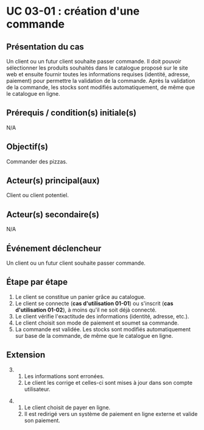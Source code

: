 # UC 03-01 : création d'une commande

## Présentation du cas

Un client ou un futur client souhaite passer commande. Il doit pouvoir sélectionner les produits souhaités dans le catalogue proposé sur le site web et ensuite fournir toutes les informations requises (identité, adresse, paiement) pour permettre la validation de la commande. Après la validation de la commande, les stocks sont modifiés automatiquement, de même que le catalogue en ligne.

## Prérequis / condition(s) initiale(s)

N/A

## Objectif(s)

Commander des pizzas.

## Acteur(s) principal(aux)

Client ou client potentiel.

## Acteur(s) secondaire(s)

N/A

## Événement déclencheur

Un client ou un futur client souhaite passer commande.

## Étape par étape

1. Le client se constitue un panier grâce au catalogue.
2. Le client se connecte (__cas d'utilisation 01-01__) ou s'inscrit (__cas d'utilisation 01-02__), à moins qu'il ne soit déjà connecté.
3. Le client vérifie l'exactitude des informations (identité, adresse, etc.).
4. Le client choisit son mode de paiement et soumet sa commande.
5. La commande est validée. Les stocks sont modifiés automatiquement sur base de la commande, de même que le catalogue en ligne.

## Extension

3. 1. Les informations sont erronées.
   2. Le client les corrige et celles-ci sont mises à jour dans son compte utilisateur.

<!-- -->

4. 1. Le client choisit de payer en ligne.
   2. Il est redirigé vers un système de paiement en ligne externe et valide son paiement.
